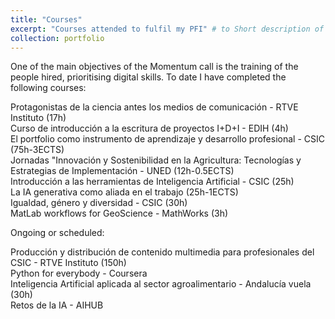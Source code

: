 ```yaml
---
title: "Courses"
excerpt: "Courses attended to fulfil my PFI" # to Short description of portfolio item number 1<br/><img src='/images/500x300.png'>"
collection: portfolio
---
```


One of the main objectives of the Momentum call is the training of the people hired, prioritising digital skills. To date I have completed the following courses:  

Protagonistas de la ciencia antes los medios de comunicación - RTVE Instituto (17h)  
Curso de introducción a la escritura de proyectos I+D+I - EDIH (4h)  
El portfolio como instrumento de aprendizaje y desarrollo profesional - CSIC (75h-3ECTS)  
Jornadas "Innovación y Sostenibilidad en la Agricultura: Tecnologías y Estrategias de Implementación - UNED (12h-0.5ECTS)  
Introducción a las herramientas de Inteligencia Artificial - CSIC (25h)  
La IA generativa como aliada en el trabajo (25h-1ECTS)  
Igualdad, género y diversidad - CSIC (30h)  
MatLab workflows for GeoScience - MathWorks (3h)  


Ongoing or scheduled:  

Producción y distribución de contenido multimedia para profesionales del CSIC - RTVE Instituto (150h)  
Python for everybody - Coursera  
Inteligencia Artificial aplicada al sector agroalimentario - Andalucía vuela (30h)  
Retos de la IA - AIHUB 






<!-- This is an item in your portfolio. It can be have images or nice text. If you name the file .md, it will be parsed as markdown. If you name the file .html, it will be parsed as HTML.  -->